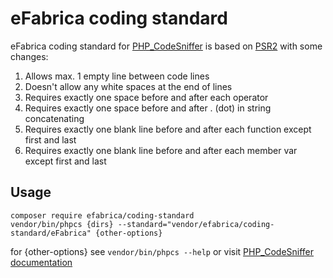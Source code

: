 # eFabrica coding standard
eFabrica coding standard for [PHP_CodeSniffer](https://github.com/squizlabs/PHP_CodeSniffer) is based on [PSR2](https://github.com/squizlabs/PHP_CodeSniffer/tree/master/src/Standards/PSR2) with some changes:

1. Allows max. 1 empty line between code lines
1. Doesn't allow any white spaces at the end of lines
1. Requires exactly one space before and after each operator
1. Requires exactly one space before and after . (dot) in string concatenating
1. Requires exactly one blank line before and after each function except first and last
1. Requires exactly one blank line before and after each member var except first and last

## Usage
```shell
composer require efabrica/coding-standard
vendor/bin/phpcs {dirs} --standard="vendor/efabrica/coding-standard/eFabrica" {other-options}
```

for {other-options} see `vendor/bin/phpcs --help` or visit [PHP_CodeSniffer documentation](https://github.com/squizlabs/PHP_CodeSniffer)
